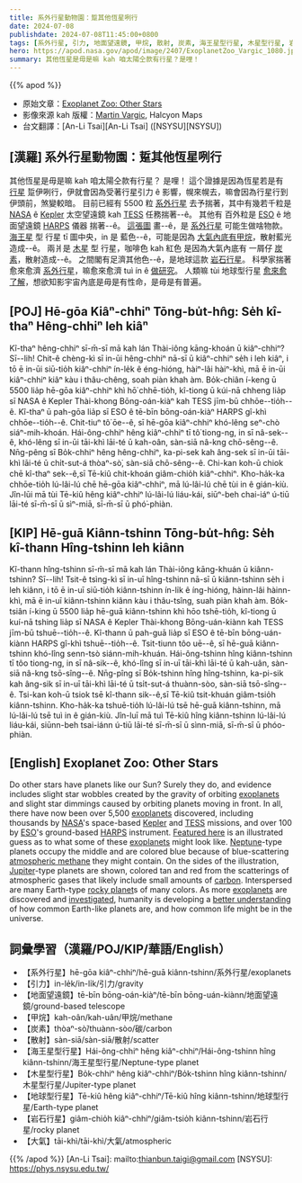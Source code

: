 ```yaml
---
title: 系外行星動物園：踅其他恆星咧行
date: 2024-07-08
publishdate: 2024-07-08T11:45:00+0800
tags: [系外行星, 引力, 地面望遠鏡, 甲烷, 散射, 炭素, 海王星型行星, 木星型行星, 岩石行星, 地球型行星, 大氣, Kepler 太空望遠鏡, TESS 任務]
hero: https://apod.nasa.gov/apod/image/2407/ExoplanetZoo_Vargic_1080.jpg
summary: 其他恆星是毋是嘛 kah 咱太陽仝款有行星？是哩！
---
```


{{% apod %}}

- 原始文章：[Exoplanet Zoo: Other Stars](https://apod.nasa.gov/apod/ap240708.html)
- 影像來源 kah 版權：[Martin Vargic](https://www.facebook.com/martin.vargic.9/), Halcyon Maps
- 台文翻譯：[An-Li Tsai][An-Li Tsai] ([NSYSU][NSYSU])

## [漢羅] 系外行星動物園：踅其他恆星咧行
其他恆星是毋是嘛 kah 咱太陽仝款有行星？
是哩！
這个證據是因為恆星若是有 [行星][exoplanets 1] 踅伊咧行，伊就會因為受著行星引力 ê 影響，幌來幌去，嘛會因為行星行到伊頭前，煞變較暗。
目前已經有 5500 粒 [系外行星][exoplanets 2] 去予揣著，其中有幾若千粒是 [NASA][NASA] ê [Kepler][Kepler] 太空望遠鏡 kah [TESS][TESS] 任務揣著--ê。
其他有 百外粒是 [ESO][ESO] ê 地面望遠鏡 [HARPS][HARPS] 儀器 揣著--ê。
[這張圖][Featured here] 畫--ê，是 [系外行星][exoplanets 3] 可能生做啥物款。
[海王星][Neptune] 型 行星 tī 圖中央，in 是 藍色--ê，可能是因為 [大氣內底有甲烷][atmospheric methane]，散射藍光造成--ê。
兩爿是 [木星][Jupiter] 型 行星，咖啡色 kah 紅色 是因為大氣內底有 一屑仔 [炭素][carbon]，散射造成--ê。
之間閣有足濟其他色--ê，是地球這款 [岩石行星][rocky planet]。
科學家揣著 愈來愈濟 [系外行星][exoplanets 4]，嘛愈來愈濟 tuì ín ê [做研究][investigated]。
人類嘛 tùi 地球型行星 [愈來愈了解][better understanding]，想欲知影宇宙內底是毋是有性命，是毋是有普遍。

## [POJ] Hē-gōa Kiâⁿ-chhiⁿ Tōng-bu̍t-hn̂g: Se̍h kî-thaⁿ Hêng-chhiⁿ leh kiâⁿ
Kî-thaⁿ hêng-chhiⁿ sī-m̄-sī mā kah lán Thài-iông kāng-khoán ū kiâⁿ-chhiⁿ?
Sī--lih!
Chit-ê chèng-kì sī in-ūi hêng-chhiⁿ nā-sī ū kiâⁿ-chhiⁿ se̍h i leh kiâⁿ, i tō ē in-ūi siū-tio̍h kiâⁿ-chhiⁿ ín-le̍k ê éng-hióng, hàiⁿ-lâi hàiⁿ-khì, mā ē in-ūi kiâⁿ-chhiⁿ kiâⁿ kàu i thâu-chêng, soah piàn khah àm.
Bo̍k-chiân í-keng ū 5500 lia̍p hē-gōa kiâⁿ-chhiⁿ khì hō͘ chhē-tio̍h, kî-tiong ū kúi-nā chheng lia̍p sī NASA ê Kepler Thài-khong Bōng-oán-kiàⁿ kah TESS jīm-bū chhōe--tio̍h--ê.
Kî-thaⁿ ū pah-gōa lia̍p sī ESO ê tē-bīn bōng-oán-kiàⁿ HARPS gî-khì chhōe--tio̍h--ê.
Chit-tiuⁿ tô͘ ōe--ê, sī hē-gōa kiâⁿ-chhiⁿ khó-lêng seⁿ-chò siáⁿ-mih-khoán.
Hái-ông-chhiⁿ hêng kiâⁿ-chhiⁿ tī tô͘ tiong-ng, in sī nâ-sek--ê, khó-lêng sī in-ūi tāi-khì lāi-té ū kah-oân, sàn-siā nâ-kng chō-sêng--ê.
Nn̄g-pêng sī Bo̍k-chhiⁿ hêng hêng-chhiⁿ, ka-pi-sek kah âng-sek sī in-ūi tāi-khì lāi-té ū chi̍t-sut-á thòaⁿ-sò͘, sàn-siā chō-sêng--ê.
Chi-kan koh-ū chiok chē kî-thaⁿ sek--ê,sī Tē-kiû chit-khoán giâm-chio̍h kiâⁿ-chhiⁿ.
Kho-ha̍k-ka chhōe-tio̍h lú-lâi-lú chē hē-gōa kiâⁿ-chhiⁿ, mā lú-lâi-lú chē tùi in ê gián-kiù.
Jîn-lūi mā tùi Tē-kiû hêng kiâⁿ-chhiⁿ lú-lâi-lú liáu-kái, siūⁿ-beh chai-iáⁿ ú-tiū lāi-té sī-m̄-sī ū sìⁿ-miā, sī-m̄-sī ū phó͘-phiàn.

## [KIP] Hē-guā Kiânn-tshinn Tōng-bu̍t-hn̂g: Se̍h kî-thann Hîng-tshinn leh kiânn
Kî-thann hîng-tshinn sī-m̄-sī mā kah lán Thài-iông kāng-khuán ū kiânn-tshinn?
Sī--lih!
Tsit-ê tsìng-kì sī in-uī hîng-tshinn nā-sī ū kiânn-tshinn se̍h i leh kiânn, i tō ē in-uī siū-tio̍h kiânn-tshinn ín-li̍k ê íng-hióng, hàinn-lâi hàinn-khì, mā ē in-uī kiânn-tshinn kiânn kàu i thâu-tsîng, suah piàn khah àm.
Bo̍k-tsiân í-king ū 5500 lia̍p hē-guā kiânn-tshinn khì hōo tshē-tio̍h, kî-tiong ū kuí-nā tshing lia̍p sī NASA ê Kepler Thài-khong Bōng-uán-kiànn kah TESS jīm-bū tshuē--tio̍h--ê.
Kî-thann ū pah-guā lia̍p sī ESO ê tē-bīn bōng-uán-kiànn HARPS gî-khì tshuē--tio̍h--ê.
Tsit-tiunn tôo uē--ê, sī hē-guā kiânn-tshinn khó-lîng senn-tsò siánn-mih-khuán.
Hái-ông-tshinn hîng kiânn-tshinn tī tôo tiong-ng, in sī nâ-sik--ê, khó-lîng sī in-uī tāi-khì lāi-té ū kah-uân, sàn-siā nâ-kng tsō-sîng--ê.
Nn̄g-pîng sī Bo̍k-tshinn hîng hîng-tshinn, ka-pi-sik kah âng-sik sī in-uī tāi-khì lāi-té ū tsi̍t-sut-á thuànn-sòo, sàn-siā tsō-sîng--ê.
Tsi-kan koh-ū tsiok tsē kî-thann sik--ê,sī Tē-kiû tsit-khuán giâm-tsio̍h kiânn-tshinn.
Kho-ha̍k-ka tshuē-tio̍h lú-lâi-lú tsē hē-guā kiânn-tshinn, mā lú-lâi-lú tsē tuì in ê gián-kiù.
Jîn-luī mā tuì Tē-kiû hîng kiânn-tshinn lú-lâi-lú liáu-kái, siūnn-beh tsai-iánn ú-tiū lāi-té sī-m̄-sī ū sìnn-miā, sī-m̄-sī ū phóo-phiàn.

## [English] Exoplanet Zoo: Other Stars
Do other stars have planets like our Sun?
Surely they do, and evidence includes slight star wobbles created by the gravity of orbiting [exoplanets][exoplanets 1] and slight star dimmings caused by orbiting planets moving in front.
In all, there have now been over 5,500 [exoplanets][exoplanets 2] discovered, including thousands by [NASA][NASA]'s space-based [Kepler][Kepler] and [TESS][TESS] missions, and over 100 by [ESO][ESO]'s ground-based [HARPS][HARPS] instrument.
[Featured here][Featured here] is an illustrated guess as to what some of these [exoplanets][exoplanets 3] might look like.
[Neptune][Neptune]\-type planets occupy the middle and are colored blue because of blue-scattering [atmospheric methane][atmospheric methane] they might contain.
On the sides of the illustration, [Jupiter][Jupiter]\-type planets are shown, colored tan and red from the scatterings of atmospheric gases that likely include small amounts of [carbon][carbon].
Interspersed are many Earth-type [rocky planet][rocky planet]s of many colors.
As more [exoplanets][exoplanets 4] are discovered and [investigated][investigated], humanity is developing a [better understanding][better understanding] of how common Earth-like planets are, and how common life might be in the universe.

## 詞彙學習（漢羅/POJ/KIP/華語/English）
- 【系外行星】hē-gōa kiâⁿ-chhiⁿ/hē-guā kiânn-tshinn/系外行星/exoplanets
- 【引力】in-le̍k/in-li̍k/引力/gravity
- 【地面望遠鏡】tē-bīn bōng-oán-kiàⁿ/tē-bīn bōng-uán-kiànn/地面望遠鏡/ground-based telescope
- 【甲烷】kah-oân/kah-uân/甲烷/methane
- 【炭素】thòaⁿ-sò͘/thuànn-sòo/碳/carbon
- 【散射】sàn-siā/sàn-siā/散射/scatter
- 【海王星型行星】Hái-ông-chhiⁿ hêng kiâⁿ-chhiⁿ/Hái-ông-tshinn hîng kiânn-tshinn/海王星型行星/Neptune-type planet
- 【木星型行星】Bo̍k-chhiⁿ hêng kiâⁿ-chhiⁿ/Bo̍k-tshinn hîng kiânn-tshinn/木星型行星/Jupiter-type planet
- 【地球型行星】Tē-kiû hêng kiâⁿ-chhiⁿ/Tē-kiû hîng kiânn-tshinn/地球型行星/Earth-type planet
- 【岩石行星】giâm-chio̍h kiâⁿ-chhiⁿ/giâm-tsio̍h kiânn-tshinn/岩石行星/rocky planet
- 【大氣】tāi-khì/tāi-khì/大氣/atmospheric

{{% /apod %}}
[An-Li Tsai]: mailto:thianbun.taigi@gmail.com
[NSYSU]: https://phys.nsysu.edu.tw/

[copyright]: https://apod.nasa.gov/apod/fap/lib/about_apod.html#srapply
[License3]: https://creativecommons.org/licenses/by/3.0/
[License2]:https://creativecommons.org/licenses/by-nc-nd/2.0/

[exoplanets 1]:https://science.nasa.gov/exoplanets/
[exoplanets 2]:https://apod.nasa.gov/apod/ap190710.html
[NASA]:https://www.nasa.gov/
[Kepler]:https://science.nasa.gov/mission/kepler/
[TESS]:https://science.nasa.gov/mission/tess/
[ESO]:https://www.eso.org/public/
[HARPS]:https://www.eso.org/public/teles-instr/lasilla/36/harps/
[Featured here]:https://www.halcyonmaps.com/#/the-exoplanet-zoo/
[exoplanets 3]:https://exoplanets.nasa.gov/what-is-an-exoplanet/overview/
[Neptune]:https://apod.nasa.gov/apod/ap230527.html
[atmospheric methane]:https://apod.nasa.gov/apod/ap190422.html
[Jupiter]:https://science.nasa.gov/jupiter/
[carbon]:https://periodic.lanl.gov/6.shtml
[rocky planet]:https://apod.nasa.gov/apod/ap230201.html
[exoplanets 4]:https://en.wikipedia.org/wiki/Lists_of_planets
[investigated]:https://www.nasa.gov/image-article/nasas-webb-reveals-steamy-atmosphere-of-distant-planet-detail/
[better understanding]:https://i.pinimg.com/736x/cc/1f/d2/cc1fd22b9cd2bf70dc1068310a0a3067.jpg
